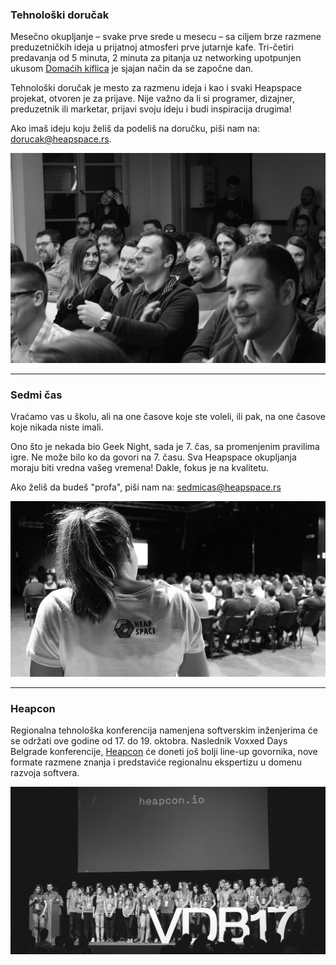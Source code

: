 ### Tehnološki doručak

Mesečno okupljanje – svake prve srede u mesecu – sa ciljem brze razmene preduzetničkih ideja u prijatnoj atmosferi prve jutarnje kafe. Tri-četiri predavanja od 5 minuta, 2 minuta za pitanja uz networking upotpunjen ukusom [Domaćih kiflica](http://domacekiflice.rs/) je sjajan način da se započne dan.

Tehnološki doručak je mesto za razmenu ideja i kao i svaki Heapspace projekat, otvoren je za prijave. Nije važno da li si programer, dizajner, preduzetnik ili marketar, prijavi svoju ideju i budi inspiracija drugima!

Ako imaš ideju koju želiš da podeliš na doručku, piši nam na: [dorucak@heapspace.rs](mailto:dorucak@heapspace.rs).

![](td.jpg)

---

### Sedmi čas

Vraćamo vas u školu, ali na one časove koje ste voleli, ili pak, na one časove koje nikada niste imali.

Ono što je nekada bio Geek Night, sada je 7. čas, sa promenjenim pravilima igre. Ne može bilo ko da govori na 7. času. Sva Heapspace okupljanja moraju biti vredna vašeg vremena! Dakle, fokus je na kvalitetu.

Ako želiš da budeš "profa", piši nam na: [sedmicas@heapspace.rs](mailto:sedmicas@heapspace.rs)

![](scas.jpg)

---

### Heapcon

Regionalna tehnološka konferencija namenjena softverskim inženjerima će se održati ove godine od 17. do 19. oktobra. Naslednik Voxxed Days Belgrade konferencije, [Heapcon](http://heapcon.io/) će doneti još bolji line-up govornika, nove formate razmene znanja i predstaviće regionalnu ekspertizu u domenu razvoja softvera.

![](hc.jpg)
